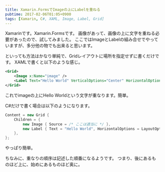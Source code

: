 ```yaml
---
title: Xamarin.FormsでImageの上にLabelを重ねる
pubtime: 2017-02-06T01:05+0900
tags: [Xamarin, C#, XAML, Image, Label, Grid]
---
```


Xamarinです。Xamarin.Formsです。
画像があって、画像の上に文字を重ねる必要があったので、試してみました。
ここではImageとLabelの組み合せでやっていますが、多分他の物でも出来ると思います。

といっても方法はかなり単純で、Gridレイアウトに場所を指定せずに書くだけです。
XAMLで書くと以下のような感じ。
``` xml
<Grid>
    <Image x:Name="image" />
    <Label Text="Hello World" VerticalOptions="Center" HorizontalOptions="Center" />
</Grid>
```
これでimageの上にHello Worldという文字が重なります。簡単。

C#だけで書く場合は以下のようになります。
``` cs
Content = new Grid {
    Children = {
        new Image { Source = /* ここは適当に */ },
        new Label { Text = "Hello World", HorizontalOptions = LayoutOptions.Center, VerticalOptions = LayoutOptions.Center },
    },
};
```
やっぱり簡単。

ちなみに、重なりの順序は記述した順番になるようです。
つまり、後にあるものほど上に、始めにあるものほど奥に。
